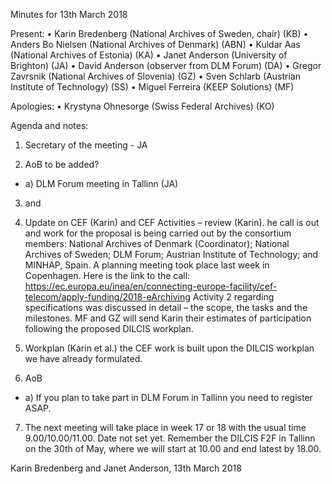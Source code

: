 Minutes for 13th March 2018

Present: 
•	Karin Bredenberg (National Archives of Sweden, chair) (KB)
•	Anders Bo Nielsen (National Archives of Denmark) (ABN)
•	Kuldar Aas (National Archives of Estonia) (KA)
•	Janet Anderson (University of Brighton) (JA)
•	David Anderson (observer from DLM Forum) (DA) 
•	Gregor Zavrsnik (National Archives of Slovenia) (GZ)
•	Sven Schlarb (Austrian Institute of Technology) (SS) 
•	Miguel Ferreira (KEEP Solutions) (MF)

Apologies:
•	Krystyna Ohnesorge (Swiss Federal Archives) (KO)


Agenda and notes:
1.	Secretary of the meeting - JA

2.	AoB to be added?
- a) DLM Forum meeting in Tallinn (JA)

3. and 
4.	Update on CEF (Karin) and CEF Activities – review (Karin). he call is out and work for the proposal is being carried out by the consortium members: National Archives of Denmark (Coordinator); National Archives of Sweden; DLM Forum; Austrian Institute of Technology; and MINHAP, Spain. A planning meeting took place last week in Copenhagen. Here is the link to the call: https://ec.europa.eu/inea/en/connecting-europe-facility/cef-telecom/apply-funding/2018-eArchiving  Activity 2 regarding specifications was discussed in detail – the scope, the tasks and the milestones. MF and GZ will send Karin their estimates of participation following the proposed DILCIS workplan.

5.	Workplan (Karin et al.) the CEF work is built upon the DILCIS workplan we have already formulated.

6.	AoB
- a) If you plan to take part in DLM Forum in Tallinn you need to register ASAP.

7.	The next meeting will take place in week 17 or 18 with the usual time 9.00/10.00/11.00. Date not set yet. Remember the DILCIS F2F in Tallinn on the 30th of May, where we will start at 10.00 and end latest by 18.00.

Karin Bredenberg and Janet Anderson, 13th March 2018
